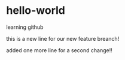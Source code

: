 # hello-world
learning github

this is a new line for our new feature breanch!

added one more line for a second change!!

